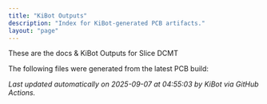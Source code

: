```yaml
---
title: "KiBot Outputs"
description: "Index for KiBot-generated PCB artifacts."
layout: "page"
---
```


These are the docs & KiBot Outputs for Slice DCMT

The following files were generated from the latest PCB build:



_Last updated automatically on 2025-09-07 at 04:55:03  by KiBot via GitHub Actions._
